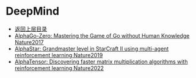 # DeepMind

- [返回上层目录](../industry-application.md)
- [AlphaGo-Zero: Mastering the Game of Go without Human Knowledge Nature2017](alpha-go-zero/Mastering-the-Game-of-Go-without-Human-Knowledge.md)
- [AlphaStar: Grandmaster level in StarCraft II using multi-agent reinforcement learning Nature2019](alpha-star/Grandmaster-level-in-StarCraft-II-using-multi-agent-reinforcement-learning.md)
- [AlphaTensor: Discovering faster matrix multiplication algorithms with reinforcement learning Nature2022](alpha-tensor/Discovering-faster-matrix-multiplication-algorithms-with-reinforcement-learning.md)


